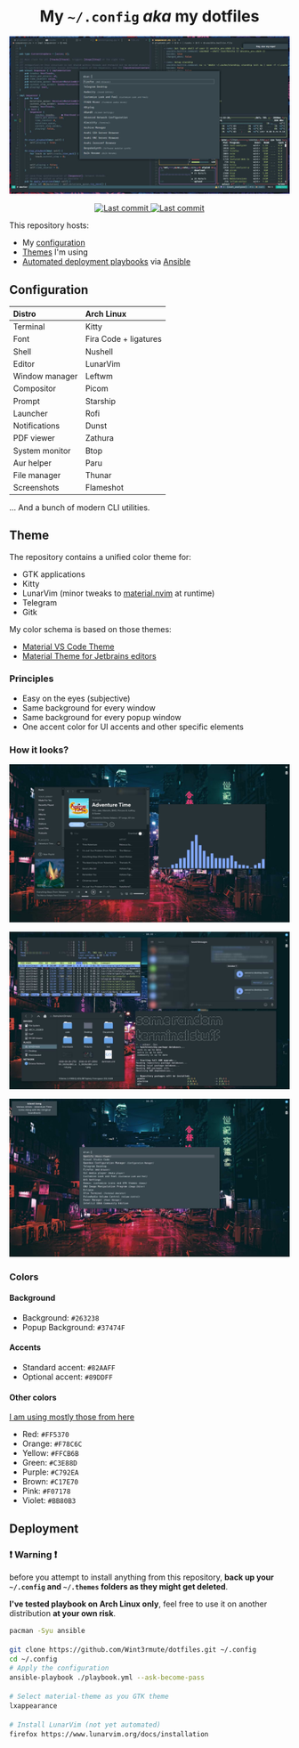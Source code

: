 <div align="center">
<h1>My <code>~/.config</code> <i>aka</i> my dotfiles</h1>
<p>
    <img src="docs/vim.jpg" alt="Lunarvim configuration">
</p>
<p>
    <a href="/pulse">
        <img alt="Last commit" src="https://img.shields.io/github/last-commit/wint3rmute/dotfiles?color=C3E88D&style=for-the-badge"/>
    </a>
    <a href="/">
        <img alt="Last commit" src="https://img.shields.io/github/repo-size/Wint3rmute/dotfiles?color=FF5370&style=for-the-badge"/>
    </a>
</p>
</div>


This repository hosts:

- My [configuration](#configuration)
- [Themes](#theme) I'm using
- [Automated deployment playbooks](#deployment) via [Ansible](https://www.ansible.com/)

## Configuration

| Distro | Arch Linux |
| :-- | :-- |
| Terminal | Kitty |
| Font | Fira Code + ligatures |
| Shell | Nushell |
| Editor | LunarVim |
| Window manager | Leftwm |
| Compositor | Picom |
| Prompt | Starship |
| Launcher | Rofi |
| Notifications | Dunst |
| PDF viewer | Zathura |
| System monitor | Btop |
| Aur helper | Paru |
| File manager | Thunar |
| Screenshots | Flameshot |

... And a bunch of modern CLI utilities.

## Theme

The repository contains a unified color theme for:

- GTK applications
- Kitty
- LunarVim (minor tweaks to
  [material.nvim](https://github.com/marko-cerovac/material.nvim) at runtime)
- Telegram
- Gitk

My color schema is based on those themes:

- [Material VS Code Theme](https://github.com/equinusocio/vsc-material-theme)
- [Material Theme for Jetbrains editors](https://github.com/ChrisRM/material-theme-jetbrains)

### Principles

- Easy on the eyes (subjective)
- Same background for every window
- Same background for every popup window
- One accent color for UI accents and other specific elements

### How it looks?

![Music](docs/music.jpg)

![Random stuff](docs/random.jpg)

![Popups](docs/popups.jpg)

### Colors
#### Background

- Background: `#263238`
- Popup Background: `#37474F`

#### Accents

- Standard accent: `#82AAFF`
- Optional accent: `#89DDFF`

#### Other colors

[I am using mostly those from here](https://github.com/equinusocio/vsc-material-theme)

- Red:    `#FF5370`
- Orange: `#F78C6C`
- Yellow: `#FFCB6B`
- Green:  `#C3E88D`
- Purple: `#C792EA`
- Brown:  `#C17E70`
- Pink:   `#F07178`
- Violet: `#BB80B3`

## Deployment

### ❗ Warning ❗

before you attempt to install anything from this repository, **back up your
`~/.config` and `~/.themes` folders as they might get deleted**.

**I've tested playbook on Arch Linux only**, feel free to use it on another
distribution **at your own risk**.


```bash
pacman -Syu ansible

git clone https://github.com/Wint3rmute/dotfiles.git ~/.config
cd ~/.config
# Apply the configuration
ansible-playbook ./playbook.yml --ask-become-pass  

# Select material-theme as you GTK theme
lxappearance

# Install LunarVim (not yet automated)
firefox https://www.lunarvim.org/docs/installation
```
